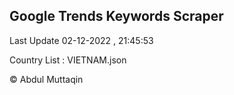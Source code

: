 

## Google Trends Keywords Scraper 
 
Last Update 02-12-2022 , 21:45:53

Country List :
VIETNAM.json



© Abdul Muttaqin 
